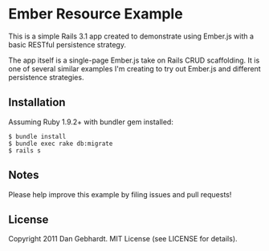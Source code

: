 # Ember Resource Example

This is a simple Rails 3.1 app created to demonstrate using Ember.js with a basic RESTful persistence strategy.

The app itself is a single-page Ember.js take on Rails CRUD scaffolding. It is one of several similar examples I'm creating
to try out Ember.js and different persistence strategies.

## Installation

Assuming Ruby 1.9.2+ with bundler gem installed:

    $ bundle install
    $ bundle exec rake db:migrate
    $ rails s

## Notes

Please help improve this example by filing issues and pull requests!

## License

Copyright 2011 Dan Gebhardt. MIT License (see LICENSE for details).
